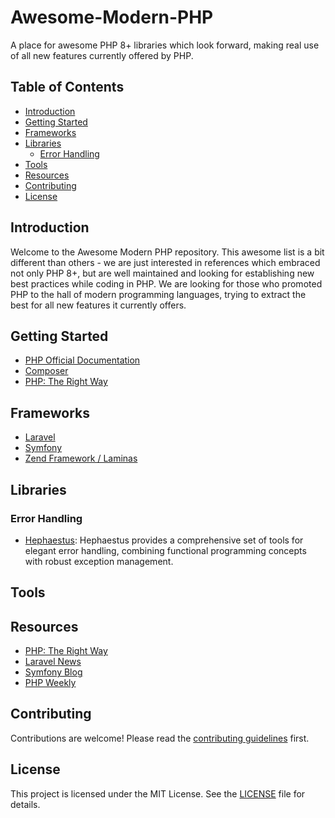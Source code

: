 # Awesome-Modern-PHP
A place for awesome PHP 8+ libraries which look forward, making real use of all new features currently offered by PHP.

## Table of Contents
- [Introduction](#introduction)
- [Getting Started](#getting-started)
- [Frameworks](#frameworks)
- [Libraries](#libraries)
   - [Error Handling](#error-handling)
- [Tools](#tools)
- [Resources](#resources)
- [Contributing](#contributing)
- [License](#license)

## Introduction
Welcome to the Awesome Modern PHP repository. This awesome list is a bit different than others - we are just interested in references which embraced not only PHP 8+, but are well maintained and looking for establishing new best practices while coding in PHP. We are looking for those who promoted PHP to the hall of modern programming languages, trying to extract the best for all new features it currently offers.

## Getting Started
- [PHP Official Documentation](https://www.php.net/docs.php)
- [Composer](https://getcomposer.org/)
- [PHP: The Right Way](https://phptherightway.com/)

## Frameworks
- [Laravel](https://laravel.com/)
- [Symfony](https://symfony.com/)
- [Zend Framework / Laminas](https://getlaminas.org/)

## Libraries

### Error Handling
- [Hephaestus](https://github.com/cmatosbc/hephaestus): Hephaestus provides a comprehensive set of tools for elegant error handling, combining functional programming concepts with robust exception management.
## Tools

## Resources
- [PHP: The Right Way](https://phptherightway.com/)
- [Laravel News](https://laravel-news.com/)
- [Symfony Blog](https://symfony.com/blog)
- [PHP Weekly](http://www.phpweekly.com/)

## Contributing
Contributions are welcome! Please read the [contributing guidelines](CONTRIBUTING.md) first.

## License
This project is licensed under the MIT License. See the [LICENSE](LICENSE) file for details.
